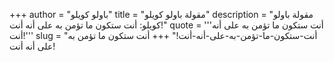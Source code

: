 +++
author = "باولو كويلو"
title = "مقولة باولو كويلو"
description = "مقولة باولو كويلو: أنت ستكون ما تؤمن به على أنه أنت!"
quote = '''أنت ستكون ما تؤمن به على أنه أنت!'''
slug = "أنت-ستكون-ما-تؤمن-به-على-أنه-أنت!"
+++
أنت ستكون ما تؤمن به على أنه أنت!
